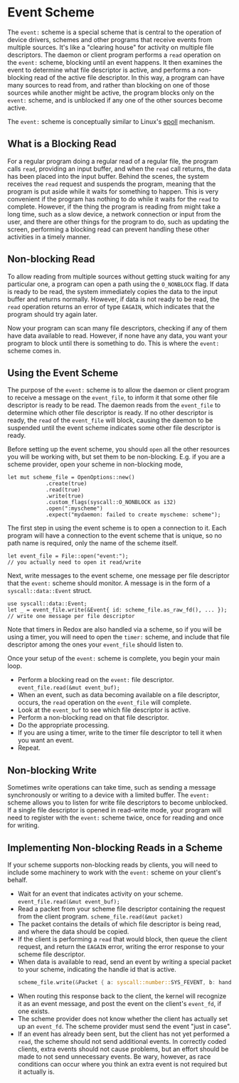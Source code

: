 # Event Scheme

The `event:` scheme is a special scheme that is central to the operation of device drivers, schemes and other programs that receive events from multiple sources. It's like a "clearing house" for activity on multiple file descriptors. The daemon or client program performs a `read` operation on the `event:` scheme, blocking until an event happens. It then examines the event to determine what file descriptor is active, and performs a non-blocking read of the active file descriptor. In this way, a program can have many sources to read from, and rather than blocking on one of those sources while another might be active, the program blocks only on the `event:` scheme, and is unblocked if any one of the other sources become active.

The `event:` scheme is conceptually similar to Linux's [epoll](https://manpages.ubuntu.com/manpages/focal/en/man7/epoll.7.html) mechanism.

## What is a Blocking Read

For a regular program doing a regular read of a regular file, the program calls `read`, providing an input buffer, and when the `read` call returns, the data has been placed into the input buffer. Behind the scenes, the system receives the `read` request and suspends the program, meaning that the program is put aside while it waits for something to happen. This is very convenient if the program has nothing to do while it waits for the `read` to complete. However, if the thing the program is reading from might take a long time, such as a slow device, a network connection or input from the user, and there are other things for the program to do, such as updating the screen, performing a blocking read can prevent handling these other activities in a timely manner.

## Non-blocking Read

To allow reading from multiple sources without getting stuck waiting for any particular one, a program can open a path using the `O_NONBLOCK` flag. If data is ready to be read, the system immediately copies the data to the input buffer and returns normally. However, if data is not ready to be read, the `read` operation returns an error of type `EAGAIN`, which indicates that the program should try again later.

Now your program can scan many file descriptors, checking if any of them have data available to read. However, if none have any data, you want your program to block until there is something to do. This is where the `event:` scheme comes in.

## Using the Event Scheme

The purpose of the `event:` scheme is to allow the daemon or client program to receive a message on the `event_file`, to inform it that some other file descriptor is ready to be read. The daemon reads from the `event_file` to determine which other file descriptor is ready. If no other descriptor is ready, the `read` of the `event_file` will block, causing the daemon to be suspended until the event scheme indicates some other file descriptor is ready.

Before setting up the event scheme, you should `open` all the other resources you will be working with, but set them to be non-blocking. E.g. if you are a scheme provider, open your scheme in non-blocking mode,

```
let mut scheme_file = OpenOptions::new()
            .create(true)
            .read(true)
            .write(true)
            .custom_flags(syscall::O_NONBLOCK as i32)
            .open(":myscheme")
            .expect("mydaemon: failed to create myscheme: scheme");
```

The first step in using the event scheme is to open a connection to it. Each program will have a connection to the event scheme that is unique, so no path name is required, only the name of the scheme itself.

```
let event_file = File::open("event:");
// you actually need to open it read/write
```

Next, write messages to the event scheme, one message per file descriptor that the `event:` scheme should monitor. A message is in the form of a `syscall::data::Event` struct.

```
use syscall::data::Event;
let _ = event_file.write(&Event{ id: scheme_file.as_raw_fd(), ... });
// write one message per file descriptor
```

Note that timers in Redox are also handled via a scheme, so if you will be using a timer, you will need to open the `timer:` scheme, and include that file descriptor among the ones your `event_file` should listen to.

Once your setup of the `event:` scheme is complete, you begin your main loop.

- Perform a blocking read on the `event:` file descriptor. `event_file.read(&mut event_buf);`
- When an event, such as data becoming available on a file descriptor, occurs, the `read` operation on the `event_file` will complete.
- Look at the `event_buf` to see which file descriptor is active.
- Perform a non-blocking read on that file descriptor.
- Do the appropriate processing.
- If you are using a timer, write to the timer file descriptor to tell it when you want an event.
- Repeat.

## Non-blocking Write

Sometimes write operations can take time, such as sending a message synchronously or writing to a device with a limited buffer. The `event:` scheme allows you to listen for write file descriptors to become unblocked. If a single file descriptor is opened in read-write mode, your program will need to register with the `event:` scheme twice, once for reading and once for writing.

## Implementing Non-blocking Reads in a Scheme

If your scheme supports non-blocking reads by clients, you will need to include some machinery to work with the `event:` scheme on your client's behalf.

- Wait for an event that indicates activity on your scheme. `event_file.read(&mut event_buf);`
- Read a packet from your scheme file descriptor containing the request from the client program. `scheme_file.read(&mut packet)`
- The packet contains the details of which file descriptor is being read, and where the data should be copied.
- If the client is performing a `read` that would block, then queue the client request, and return the `EAGAIN` error, writing the error response to your scheme file descriptor.
- When data is available to read, send an event by writing a special packet to your scheme, indicating the handle id that is active.
  ```rust
  scheme_file.write(&Packet { a: syscall::number::SYS_FEVENT, b: handle_id, ... });
  ```
- When routing this response back to the client, the kernel will recognize it as an event message, and post the event on the client's `event_fd`, if one exists.
- The scheme provider does not know whether the client has actually set up an `event_fd`. The scheme provider must send the event "just in case".
- If an event has already been sent, but the client has not yet performed a `read`, the scheme should not send additional events. In correctly coded clients, extra events should not cause problems, but an effort should be made to not send unnecessary events. Be wary, however, as race conditions can occur where you think an extra event is not required but it actually is.